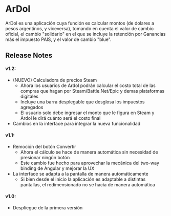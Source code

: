 # ArDol

ArDol es una aplicación cuya función es calcular montos (de dolares a pesos argentinos, y viceversa), tomando en cuenta el valor de cambio oficial, el cambio "solidario" en el que se incluye la retención por Ganancias más el impuesto PAIS, y el valor de cambio "blue".

## Release Notes

#### v1.2:
- (NUEVO) Calculadora de precios Steam
  - Ahora los usuarios de Ardol podrán calcular el costo total de las compras que hagan por Steam/Battle.Net/Epic y demas plataformas digitales
  - Incluye una barra desplegable que desglosa los impuestos agregados
  - El usuario solo debe ingresar el monto que le figura en Steam y Ardol le dirá cuánto será el costo final
- Cambios en la interface para integrar la nueva funcionalidad
#### v1.1:
- Remoción del botón Convertir
  - Ahora el cálculo se hace de manera automática sin necesidad de presionar ningún botón
  - Este cambio fue hecho para aprovechar la mecánica del two-way binding de Angular y mejorar la UX
- La interface se adapta a la pantalla de manera automáticamente
  - Si bien desde el inicio la aplicación es adaptable a distintas pantallas, el redimensionado no se hacía de manera automática
#### v1.0:
- Despliegue de la primera versión
